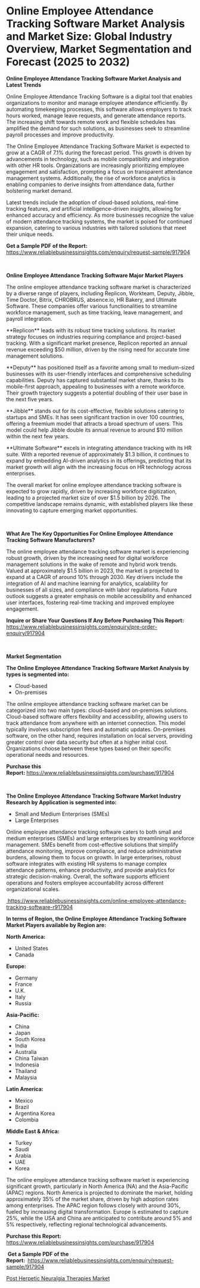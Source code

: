 <p><h1>Online Employee Attendance Tracking Software Market Analysis and Market Size: Global Industry Overview, Market Segmentation and Forecast (2025 to 2032)</h1></p><p><strong>Online Employee Attendance Tracking Software Market Analysis and Latest Trends</strong></p>
<p><p>Online Employee Attendance Tracking Software is a digital tool that enables organizations to monitor and manage employee attendance efficiently. By automating timekeeping processes, this software allows employers to track hours worked, manage leave requests, and generate attendance reports. The increasing shift towards remote work and flexible schedules has amplified the demand for such solutions, as businesses seek to streamline payroll processes and improve productivity.</p><p>The Online Employee Attendance Tracking Software Market is expected to grow at a CAGR of 7.1% during the forecast period. This growth is driven by advancements in technology, such as mobile compatibility and integration with other HR tools. Organizations are increasingly prioritizing employee engagement and satisfaction, prompting a focus on transparent attendance management systems. Additionally, the rise of workforce analytics is enabling companies to derive insights from attendance data, further bolstering market demand.</p><p>Latest trends include the adoption of cloud-based solutions, real-time tracking features, and artificial intelligence-driven insights, allowing for enhanced accuracy and efficiency. As more businesses recognize the value of modern attendance tracking systems, the market is poised for continued expansion, catering to various industries with tailored solutions that meet their unique needs.</p></p>
<p><strong>Get a Sample PDF of the Report:&nbsp;</strong> <a href="https://www.reliablebusinessinsights.com/enquiry/request-sample/917904?utm_campaign=3077&utm_medium=2&utm_source=Github&utm_content=ia&utm_term=07032025&utm_id=online-employee-attendance-tracking-software">https://www.reliablebusinessinsights.com/enquiry/request-sample/917904</a></p>
<p>&nbsp;</p>
<p><strong>Online Employee Attendance Tracking Software Major Market Players</strong></p>
<p><p>The online employee attendance tracking software market is characterized by a diverse range of players, including Replicon, Workteam, Deputy, Jibble, Time Doctor, Bitrix, CHROBRUS, absence.io, HR Bakery, and Ultimate Software. These companies offer various functionalities to streamline workforce management, such as time tracking, leave management, and payroll integration.</p><p>**Replicon** leads with its robust time tracking solutions. Its market strategy focuses on industries requiring compliance and project-based tracking. With a significant market presence, Replicon reported an annual revenue exceeding $50 million, driven by the rising need for accurate time management solutions.</p><p>**Deputy** has positioned itself as a favorite among small to medium-sized businesses with its user-friendly interfaces and comprehensive scheduling capabilities. Deputy has captured substantial market share, thanks to its mobile-first approach, appealing to businesses with a remote workforce. Their growth trajectory suggests a potential doubling of their user base in the next five years.</p><p>**Jibble** stands out for its cost-effective, flexible solutions catering to startups and SMEs. It has seen significant traction in over 100 countries, offering a freemium model that attracts a broad spectrum of users. This model could help Jibble double its annual revenue to around $10 million within the next few years.</p><p>**Ultimate Software** excels in integrating attendance tracking with its HR suite. With a reported revenue of approximately $1.3 billion, it continues to expand by embedding AI-driven analytics in its offerings, predicting that its market growth will align with the increasing focus on HR technology across enterprises.</p><p>The overall market for online employee attendance tracking software is expected to grow rapidly, driven by increasing workforce digitization, leading to a projected market size of over $1.5 billion by 2026. The competitive landscape remains dynamic, with established players like these innovating to capture emerging market opportunities.</p></p>
<p>&nbsp;</p>
<p><strong>What Are The Key Opportunities For Online Employee Attendance Tracking Software Manufacturers?</strong></p>
<p><p>The online employee attendance tracking software market is experiencing robust growth, driven by the increasing need for digital workforce management solutions in the wake of remote and hybrid work trends. Valued at approximately $1.5 billion in 2023, the market is projected to expand at a CAGR of around 10% through 2030. Key drivers include the integration of AI and machine learning for analytics, scalability for businesses of all sizes, and compliance with labor regulations. Future outlook suggests a greater emphasis on mobile accessibility and enhanced user interfaces, fostering real-time tracking and improved employee engagement.</p></p>
<p><strong>Inquire or Share Your Questions If Any Before Purchasing This Report:</strong> <a href="https://www.reliablebusinessinsights.com/enquiry/pre-order-enquiry/917904?utm_campaign=3077&utm_medium=2&utm_source=Github&utm_content=ia&utm_term=07032025&utm_id=online-employee-attendance-tracking-software">https://www.reliablebusinessinsights.com/enquiry/pre-order-enquiry/917904</a></p>
<p>&nbsp;</p>
<p><strong>Market Segmentation</strong></p>
<p><strong>The Online Employee Attendance Tracking Software Market Analysis by types is segmented into:</strong></p>
<p><ul><li>Cloud-based</li><li>On-premises</li></ul></p>
<p><p>The online employee attendance tracking software market can be categorized into two main types: cloud-based and on-premises solutions. Cloud-based software offers flexibility and accessibility, allowing users to track attendance from anywhere with an internet connection. This model typically involves subscription fees and automatic updates. On-premises software, on the other hand, requires installation on local servers, providing greater control over data security but often at a higher initial cost. Organizations choose between these types based on their specific operational needs and resources.</p></p>
<p><strong>Purchase this Report:&nbsp;</strong><a href="https://www.reliablebusinessinsights.com/purchase/917904?utm_campaign=3077&utm_medium=2&utm_source=Github&utm_content=ia&utm_term=07032025&utm_id=online-employee-attendance-tracking-software">https://www.reliablebusinessinsights.com/purchase/917904</a></p>
<p>&nbsp;</p>
<p><strong>The Online Employee Attendance Tracking Software Market Industry Research by Application is segmented into:</strong></p>
<p><ul><li>Small and Medium Enterprises (SMEs)</li><li>Large Enterprises</li></ul></p>
<p><p>Online employee attendance tracking software caters to both small and medium enterprises (SMEs) and large enterprises by streamlining workforce management. SMEs benefit from cost-effective solutions that simplify attendance monitoring, improve compliance, and reduce administrative burdens, allowing them to focus on growth. In large enterprises, robust software integrates with existing HR systems to manage complex attendance patterns, enhance productivity, and provide analytics for strategic decision-making. Overall, the software supports efficient operations and fosters employee accountability across different organizational scales.</p></p>
<p><a href="https://www.reliablebusinessinsights.com/online-employee-attendance-tracking-software-r917904?utm_campaign=3077&utm_medium=2&utm_source=Github&utm_content=ia&utm_term=07032025&utm_id=online-employee-attendance-tracking-software">&nbsp;https://www.reliablebusinessinsights.com/online-employee-attendance-tracking-software-r917904</a></p>
<p><strong>In terms of Region, the Online Employee Attendance Tracking Software Market Players available by Region are:</strong></p>
<p>
    <p> <strong> North America: </strong>
        <ul>
            <li>United States</li>
            <li>Canada</li>
        </ul>
        </p> 
    <p> <strong> Europe: </strong>
        <ul>
            <li>Germany</li>
            <li>France</li>
            <li>U.K.</li>
            <li>Italy</li>
            <li>Russia</li>
        </ul>
        </p> 
    <p> <strong> Asia-Pacific: </strong>
        <ul>
            <li>China</li>
            <li>Japan</li>
            <li>South Korea</li>
            <li>India</li>
            <li>Australia</li>
            <li>China Taiwan</li>
            <li>Indonesia</li>
            <li>Thailand</li>
            <li>Malaysia</li>
        </ul>
        </p> 
    <p> <strong> Latin America: </strong>
        <ul>
            <li>Mexico</li>
            <li>Brazil</li>
            <li>Argentina Korea</li>
            <li>Colombia</li>
        </ul>
        </p> 
    <p> <strong> Middle East & Africa: </strong>
        <ul>
            <li>Turkey</li>
            <li>Saudi</li>
            <li>Arabia</li>
            <li>UAE</li>
            <li>Korea</li>
        </ul>
    </p>
    </p>
<p><p>The online employee attendance tracking software market is experiencing significant growth, particularly in North America (NA) and the Asia-Pacific (APAC) regions. North America is projected to dominate the market, holding approximately 35% of the market share, driven by high adoption rates among enterprises. The APAC region follows closely with around 30%, fueled by increasing digital transformation. Europe is estimated to capture 25%, while the USA and China are anticipated to contribute around 5% and 5% respectively, reflecting regional technological advancements.</p></p>
<p><strong>Purchase this Report: </strong><a href="https://www.reliablebusinessinsights.com/purchase/917904?utm_campaign=3077&utm_medium=2&utm_source=Github&utm_content=ia&utm_term=07032025&utm_id=online-employee-attendance-tracking-software">https://www.reliablebusinessinsights.com/purchase/917904</a></p>
<p>&nbsp;<strong>Get a Sample PDF of the Report:&nbsp;&nbsp;</strong><a href="https://www.reliablebusinessinsights.com/enquiry/request-sample/917904?utm_campaign=3077&utm_medium=2&utm_source=Github&utm_content=ia&utm_term=07032025&utm_id=online-employee-attendance-tracking-software">https://www.reliablebusinessinsights.com/enquiry/request-sample/917904</a></p>
<p><strong></strong></p>
<p><p><a href="https://github.com/tashipmhuiri/Market-Research-Report-List-1/blob/main/post-herpetic-neuralgia-therapies-market.md?utm_campaign=3077&utm_medium=2&utm_source=Github&utm_content=ia&utm_term=07032025&utm_id=online-employee-attendance-tracking-software">Post Herpetic Neuralgia Therapies Market</a></p></p>